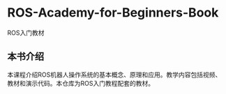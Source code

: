 # ROS-Academy-for-Beginners-Book

ROS入门教材

## 本书介绍

本课程介绍ROS机器人操作系统的基本概念、原理和应用。教学内容包括视频、教材和演示代码。本仓库为ROS入门教程配套的教材。





